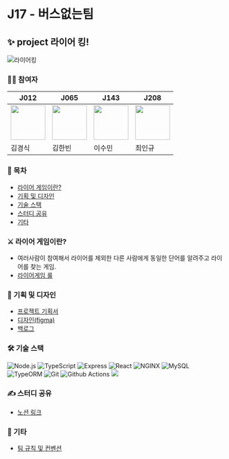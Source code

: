 # J17 - 버스없는팀
## ✨ project 라이어 킹!
![라이어킹](https://user-images.githubusercontent.com/75592009/139189863-fe41eb9e-8cb3-4739-b279-d81ba4c783e4.jpg)

### 🙍‍♂️ 참여자

|J012|J065|J143|J208|
|-|-|-|-|
|<img src="https://avatars.githubusercontent.com/u/83746849?s=64&v=4" width="80px" height="80px">|<img src="https://avatars.githubusercontent.com/u/15135565?s=64&v=4" width="80px" height="80px">|<img src="https://avatars.githubusercontent.com/u/87405529?s=64&v=4" width="80px" height="80px">|<img src="https://avatars.githubusercontent.com/u/75592009?s=64&v=4" width="80px" height="80px">|
|김경식|김한빈|이수민|최인규|

### 📑 목차
- [라이어 게임이란?](#라이어-게임이란?)
- [기획 및 디자인](#기획-및-디자인)
- [기술 스택](#기술-스택)
- [스터디 공유](#스터디-공유)
- [기타](#기타)

### ⚔️ 라이어 게임이란?
- 여러사람이 참여해서 라이어를 제외한 다른 사람에게 동일한 단어를 알려주고 라이어를 찾는 게임.
- [라이어게임 룰](https://m.blog.naver.com/madidaacc/221963552615)

### 🎨 기획 및 디자인
- [프로젝트 기획서](https://github.com/boostcampwm-2021/WEB17/wiki/%ED%94%84%EB%A1%9C%EC%A0%9D%ED%8A%B8-%EA%B8%B0%ED%9A%8D%EC%84%9C)
- [디자인(figma)](https://www.figma.com/file/L87pZSl2LScAcMvAz7hrgX/Web17-%EB%B2%84%EC%8A%A4%EC%97%86%EB%8A%94%ED%8C%80)
- [백로그](https://docs.google.com/spreadsheets/d/1cC2TxJ4erFBsuq4bkKqv3V4KO6FwedPEPYoUufhIlGM/edit#gid=0)

### 🛠️ 기술 스택
![Node.js](https://img.shields.io/badge/Node.js-v14.18.1-%23339933?style=flat&logo=Node.js&logoColor=white) ![TypeScript](https://img.shields.io/badge/TypeScript-%233178C6?style=flat&logo=TypeScript&logoColor=white) ![Express](https://img.shields.io/badge/Express-v4.16.1-%23000000?style=flat&logo=Express&logoColor=white) 
![React](https://img.shields.io/badge/React-%2361DAFB?style=flat&logo=React&logoColor=white) ![NGINX](https://img.shields.io/badge/NGINX-%23009639?style=flat&logo=NGINX&logoColor=white) ![MySQL](https://img.shields.io/badge/MySQL-%234479A1?style=flat&logo=MySQL&logoColor=white) ![TypeORM](https://img.shields.io/badge/TypeORM-f36c21) 
![Git](https://img.shields.io/badge/Git-%23F05032?style=flat&logo=Git&logoColor=white) ![Github Actions](https://img.shields.io/badge/Github%20Actions-%232088FF?style=flat&logo=Github%20Actions&logoColor=white) <img src="https://img.shields.io/badge/Naver_Cloud_Platform-0.0.0-03C75A?logo=Naver">

### ✍️ 스터디 공유
- [노션 링크](https://diligent-yak-42a.notion.site/J17-e6a96c803671471aad45473f83f1468b)

### 📌 기타
- [팀 규칙 및 컨벤션](https://github.com/boostcampwm-2021/WEB17/wiki/%ED%8C%80-%EA%B7%9C%EC%B9%99)
